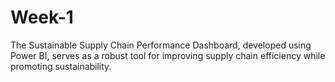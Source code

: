 # Week-1
The Sustainable Supply Chain Performance Dashboard, developed using Power BI, serves as a robust tool for improving supply chain efficiency while promoting sustainability.
